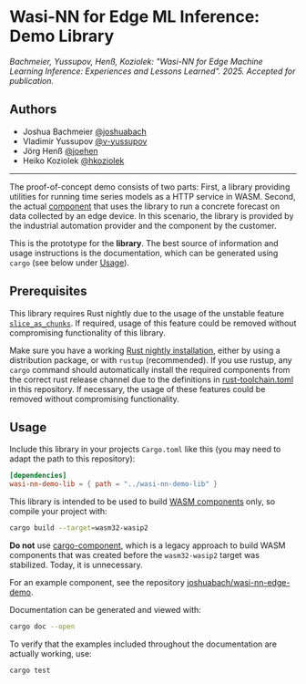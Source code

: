 # Wasi-NN for Edge ML Inference: Demo Library

*Bachmeier, Yussupov, Henß, Koziolek: "Wasi-NN for Edge Machine
Learning Inference: Experiences and Lessons Learned". 2025. Accepted
for publication.*

## Authors

- Joshua Bachmeier [@joshuabach](https://github.com/joshuabach)
- Vladimir Yussupov [@v-yussupov](https://github.com/v-yussupov)
- Jörg Henß [@joehen](https://github.com/joehen)
- Heiko Koziolek [@hkoziolek](https://github.com/hkoziolek)

---

The proof-of-concept demo consists of two parts: First, a library
providing utilities for running time series models as a HTTP service
in WASM. Second, the actual
[component](https://github.com/joshuabach/wasi-nn-edge-demo) that uses
the library to run a concrete forecast on data collected by an edge
device. In this scenario, the library is provided by the industrial
automation provider and the component by the customer.

This is the prototype for the **library**. The best source of
information and usage instructions is the documentation, which can be
generated using `cargo` (see below under [Usage](#Usage)).

## Prerequisites
This library requires Rust nightly due to the usage of the unstable
feature
[`slice_as_chunks`](https://github.com/rust-lang/rust/issues/74985).
If required, usage of this feature could be removed without
compromising functionality of this library.

Make sure you have a working [Rust nightly
installation](https://www.rust-lang.org/tools/install), either by
using a distribution package, or with `rustup` (recommended). If you
use rustup, any `cargo` command should automatically install the
required components from the correct rust release channel due to the
definitions in [rust-toolchain.toml](rust-toolchain.toml) in this
repository. If necessary, the usage of these features could be removed
without compromising functionality.


## Usage

Include this library in your projects `Cargo.toml` like this (you may
need to adapt the path to this repository):

```toml
[dependencies]
wasi-nn-demo-lib = { path = "../wasi-nn-demo-lib" }
```

This library is intended to be used to build [WASM
components](https://component-model.bytecodealliance.org/) only, so
compile your project with:

```bash
cargo build --target=wasm32-wasip2
```

**Do not** use
[cargo-component](https://github.com/bytecodealliance/cargo-component),
which is a legacy approach to build WASM components that was created
before the `wasm32-wasip2` target was stabilized. Today, it is
unnecessary.

For an example component, see the repository [joshuabach/wasi-nn-edge-demo](https://github.com/joshuabach/wasi-nn-edge-demo).

Documentation can be generated and viewed with:

```bash
cargo doc --open
```

To verify that the examples included throughout the documentation are
actually working, use:

```bash
cargo test
```
